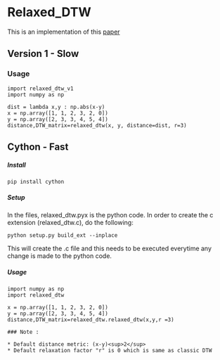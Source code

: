 # Relaxed_DTW

This is an implementation of this [paper](http://www-bcf.usc.edu/~liu32/milets16/paper/MiLeTS_2016_paper_7.pdf)

## Version 1 - Slow 
### Usage

```
import relaxed_dtw_v1
import numpy as np

dist = lambda x,y : np.abs(x-y)
x = np.array([1, 1, 2, 3, 2, 0])
y = np.array([2, 3, 3, 4, 5, 4])
distance,DTW_matrix=relaxed_dtw(x, y, distance=dist, r=3)

``` 
## Cython - Fast
##### Install 

```
pip install cython

```
##### Setup
In the files, relaxed_dtw.pyx is the python code. In order to create the c extension (relaxed_dtw.c), do the following:

```
python setup.py build_ext --inplace

```
This will create the .c file and this needs to be executed everytime any change is made to the python code.

##### Usage

 ```
import numpy as np
import relaxed_dtw

x = np.array([1, 1, 2, 3, 2, 0])
y = np.array([2, 3, 3, 4, 5, 4])
distance,DTW_matrix=relaxed_dtw.relaxed_dtw(x,y,r =3)

### Note :

* Default distance metric: (x-y)<sup>2</sup>
* Default relaxation factor "r" is 0 which is same as classic DTW





